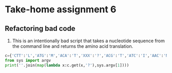 # Take-home assignment 6
## Refactoring bad code

1. This is an intentionally bad script that takes a nucleotide sequence from the command line and returns the amino acid translation.
```python
c={'CTT':'L','ATG':'M','ACA':'T','XXX':'?','ACG':'T','ATC':'I','AAC':'N','ATA':'I','AGG':'R','CCT':'P','ACT':'T','AGC':'S','AAG':'K','AGA':'R','CAT':'H','---':'-','AAT':'N','ATT':'I','CTG':'L','CTA':'L','CTC':'L','CAC':'H','TGG':'W','CCG':'P','AGT':'S','CCA':'P','CAA':'Q','CCC':'P','TAT':'Y','GGT':'G','TGT':'C','CGA':'R','CAG':'Q','TCT':'S','GAT':'D','CGG':'R','TTT':'F','TGC':'C','GGG':'G','TAG':'*','GGA':'G','TAA':'*','GGC':'G','TAC':'Y','TTC':'F','TCG':'S','TTA':'L','TTG':'L','TCC':'S','ACC':'T','TCA':'S','GCA':'A','GTA':'V','GCC':'A','GTC':'V','GCG':'A','GTG':'V','GAG':'E','GTT':'V','GCT':'A','AAA':'K','TGA':'*','GAC':'D','CGT':'R','GAA':'E','CGC':'R'}
from sys import argv
print(''.join(map(lambda x:c.get(x,'?'),sys.argv[1])))
```
